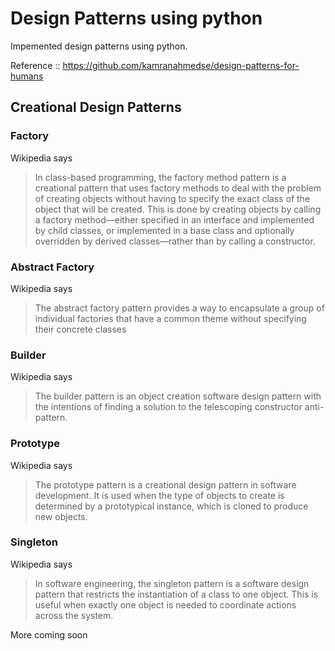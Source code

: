 # Design Patterns using python

Impemented design patterns using python.

Reference :: <a href="https://github.com/kamranahmedse/design-patterns-for-humans">https://github.com/kamranahmedse/design-patterns-for-humans</a>


## Creational Design Patterns
### Factory
Wikipedia says
> In class-based programming, the factory method pattern is a creational pattern that uses factory methods to deal with the problem of creating objects without having to specify the exact class of the object that will be created. This is done by creating objects by calling a factory method—either specified in an interface and implemented by child classes, or implemented in a base class and optionally overridden by derived classes—rather than by calling a constructor.

### Abstract Factory
Wikipedia says
> The abstract factory pattern provides a way to encapsulate a group of individual factories that have a common theme without specifying their concrete classes

### Builder
Wikipedia says
> The builder pattern is an object creation software design pattern with the intentions of finding a solution to the telescoping constructor anti-pattern.

### Prototype
Wikipedia says
> The prototype pattern is a creational design pattern in software development. It is used when the type of objects to create is determined by a prototypical instance, which is cloned to produce new objects.

### Singleton
Wikipedia says
> In software engineering, the singleton pattern is a software design pattern that restricts the instantiation of a class to one object. This is useful when exactly one object is needed to coordinate actions across the system.

More coming soon